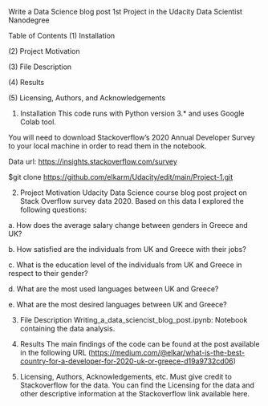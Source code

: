 Write a Data Science blog post
1st Project in the Udacity Data Scientist Nanodegree

Table of Contents
(1) Installation

(2) Project Motivation

(3) File Description

(4) Results

(5) Licensing, Authors, and Acknowledgements

1. Installation
This code runs with Python version 3.* and uses Google Colab tool.

You will need to download Stackoverflow’s 2020 Annual Developer Survey to your local machine in order to read them in the notebook.

Data url: https://insights.stackoverflow.com/survey

$git clone https://github.com/elkarm/Udacity/edit/main/Project-1.git

2. Project Motivation
Udacity Data Science course blog post project on Stack Overflow survey data 2020. Based on this data I explored the following questions:

a. How does the average salary change between genders in Greece and UK?

b. How satisfied are the individuals from UK and Greece with their jobs?

c. What is the education level of the individuals from UK and Greece in respect to their gender?

d. What are the most used languages between UK and Greece?

e. What are the most desired languages between UK and Greece?

3. File Description
Writing_a_data_sciencist_blog_post.ipynb: Notebook containing the data analysis.

4. Results
The main findings of the code can be found at the post available in the following URL (https://medium.com/@elkar/what-is-the-best-country-for-a-developer-for-2020-uk-or-greece-d19a9732cd06)

5. Licensing, Authors, Acknowledgements, etc.
Must give credit to Stackoverflow for the data. You can find the Licensing for the data and other descriptive information at the Stackoverflow link available here.
